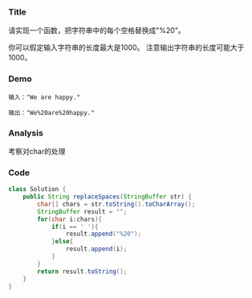 ### Title
请实现一个函数，把字符串中的每个空格替换成"%20"。

你可以假定输入字符串的长度最大是1000。
注意输出字符串的长度可能大于1000。

### Demo
```
输入："We are happy."

输出："We%20are%20happy."
```
### Analysis
考察对char的处理

### Code
```java
class Solution {
    public String replaceSpaces(StringBuffer str) {
        char[] chars = str.toString().toCharArray();
        StringBuffer result = "";
        for(char i:chars){
            if(i == ' '){
                result.append("%20");
            }else{
                result.append(i);
            }
        }
        return result.toString();
    }
}
```

